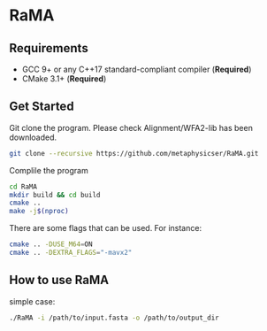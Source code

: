 # RaMA

## Requirements
- GCC 9+ or any C++17 standard-compliant compiler (**Required**)
- CMake 3.1+ (**Required**)

## Get Started
Git clone the program. Please check Alignment/WFA2-lib has been downloaded.
~~~sh
git clone --recursive https://github.com/metaphysicser/RaMA.git
~~~
Complile the program 
~~~sh
cd RaMA 
mkdir build && cd build
cmake ..
make -j$(nproc)
~~~
There are some flags that can be used. For instance:
~~~sh
cmake .. -DUSE_M64=ON
cmake .. -DEXTRA_FLAGS="-mavx2"
~~~

## How to use RaMA
simple case:
~~~sh
./RaMA -i /path/to/input.fasta -o /path/to/output_dir
~~~
